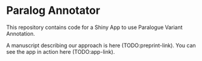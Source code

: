 # Paralog Annotator

This repository contains code for a Shiny App to use Paralogue Variant Annotation.

A manuscript describing our approach is here (TODO:preprint-link).
You can see the app in action here (TODO:app-link).


	
